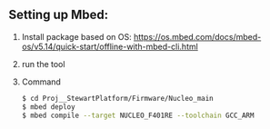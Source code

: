 ## Setting up Mbed:

1. Install package based on OS: https://os.mbed.com/docs/mbed-os/v5.14/quick-start/offline-with-mbed-cli.html

2. run the tool

3. Command

   ```bash
   $ cd Proj__StewartPlatform/Firmware/Nucleo_main
   $ mbed deploy
   $ mbed compile --target NUCLEO_F401RE --toolchain GCC_ARM
   ```

   

